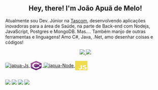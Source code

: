 ## <center>Hey, there! I'm João Apuã de Melo!</center>
Atualmente sou Dev. Júnior na [Tascom](https://www.tascominformatica.com.br/), desenvolvendo aplicações inovadoras para a área de Saúde, na parte de Back-end com Nodejs, JavaScript, Postgres e MongoDB. Mas....
Também manjo de outras ferramentas e linguagens! Amo C#, Java, .Net, amo desenhar coisas e códigos!
<div align="center">
  <a href="https://github.com/japuamelo">
  <img height="180em" src="https://github-readme-stats.vercel.app/api?username=japuamelo&show_icons=true&theme=dark&include_all_commits=true&count_private=true"/>
  <img height="180em" src="https://github-readme-stats.vercel.app/api/top-langs/?username=japuamelo&layout=compact&langs_count=7&theme=dark"/>
</div>

  <div style="display: inline_block"><br>
  <img align="center" alt="japua-Js" height="30" width="40" src="https://cdn.jsdelivr.net/gh/devicons/devicon/icons/java/java-original.svg"/>
  <img align="center" alt="japua-Csharp" height="30" width="40" src="https://raw.githubusercontent.com/devicons/devicon/master/icons/csharp/csharp-original.svg">
  <img align="center" alt="japua-Node" height="30" width="40" src="https://cdn.jsdelivr.net/gh/devicons/devicon/icons/nodejs/nodejs-original.svg"/>
  <img align="center" alt="japua-Js" height="30" width="40" src="https://raw.githubusercontent.com/devicons/devicon/master/icons/javascript/javascript-plain.svg">
</div>
  
  ##
 
<div> 
  <a href="https://www.instagram.com/transblackangel/" target="_blank"><img src="https://img.shields.io/badge/-Instagram-%23E4405F?style=for-the-badge&logo=instagram&logoColor=white" target="_blank"></a>
 <a href="https://discord.gg/725857191445266494" target="_blank"><img src="https://img.shields.io/badge/Discord-7289DA?style=for-the-badge&logo=discord&logoColor=white" target="_blank"></a> 
  <a href = "mailto:dimeloarquitetura@gmail.com"><img src="https://img.shields.io/badge/Gmail-D14836?style=for-the-badge&logo=gmail&logoColor=white" target="_blank"></a>
  <a href="https://www.linkedin.com/in/jo%C3%A3o-apu%C3%A3-melo/" target="_blank"><img src="https://img.shields.io/badge/-LinkedIn-%230077B5?style=for-the-badge&logo=linkedin&logoColor=white" target="_blank"></a>  
</div>
